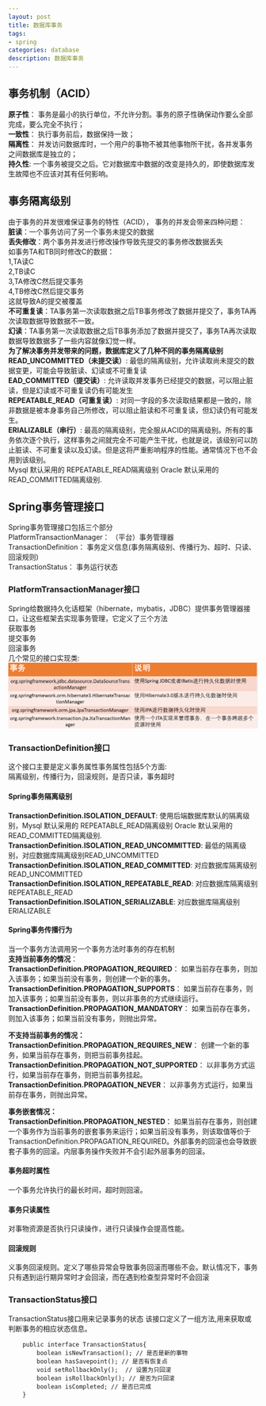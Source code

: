 ```yaml
---
layout: post
title: 数据库事务
tags:
- spring
categories: database
description: 数据库事务
---
```

## 事务机制（ACID）
**原子性**： 事务是最小的执行单位，不允许分割。事务的原子性确保动作要么全部完成，要么完全不执行；  
**一致性**： 执行事务前后，数据保持一致；  
**隔离性**： 并发访问数据库时，一个用户的事物不被其他事物所干扰，各并发事务之间数据库是独立的；  
**持久性**: 一个事务被提交之后。它对数据库中数据的改变是持久的，即使数据库发生故障也不应该对其有任何影响。  

<!-- more -->

## 事务隔离级别  
由于事务的并发很难保证事务的特性（ACID）， 事务的并发会带来四种问题：  
**脏读**：一个事务访问了另一个事务未提交的数据  
**丢失修改**：两个事务并发进行修改操作导致先提交的事务修改数据丢失  
如事务TA和TB同时修改C的数据：  
1,TA读C  
2,TB读C  
3,TA修改C然后提交事务  
4,TB修改C然后提交事务  
这就导致A的提交被覆盖  
**不可重复读**：TA事务第一次读取数据之后TB事务修改了数据并提交了，事务TA再次读取数据导致数据不一致。  
**幻读**：TA事务第一次读取数据之后TB事务添加了数据并提交了，事务TA再次读取数据导致数据多了一些内容就像幻觉一样。  
**为了解决事务并发带来的问题，数据库定义了几种不同的事务隔离级别**    
**READ_UNCOMMITTED（未提交读）**: 最低的隔离级别，允许读取尚未提交的数据变更，可能会导致脏读、幻读或不可重复读  
**EAD_COMMITTED（提交读）**: 允许读取并发事务已经提交的数据，可以阻止脏读，但是幻读或不可重复读仍有可能发生  
**REPEATABLE_READ（可重复读）**: 对同一字段的多次读取结果都是一致的，除非数据是被本身事务自己所修改，可以阻止脏读和不可重复读，但幻读仍有可能发生。  
**ERIALIZABLE（串行）**: 最高的隔离级别，完全服从ACID的隔离级别。所有的事务依次逐个执行，这样事务之间就完全不可能产生干扰，也就是说，该级别可以防止脏读、不可重复读以及幻读。但是这将严重影响程序的性能。通常情况下也不会用到该级别。  
Mysql 默认采用的 REPEATABLE_READ隔离级别 Oracle 默认采用的 READ_COMMITTED隔离级别.  
## Spring事务管理接口  
Spring事务管理接口包括三个部分  
PlatformTransactionManager： （平台）事务管理器  
TransactionDefinition： 事务定义信息(事务隔离级别、传播行为、超时、只读、回滚规则)   
TransactionStatus： 事务运行状态  
### PlatformTransactionManager接口  
Spring给数据持久化话框架（hibernate，mybatis，JDBC）提供事务管理器接口，让这些框架去实现事务管理，它定义了三个方法  
获取事务  
提交事务  
回滚事务  
几个常见的接口实现类:  
![事务实现类](\assets\img\dbTransaction_1.png)  
### TransactionDefinition接口  
这个接口主要是定义事务属性事务属性包括5个方面:  
隔离级别，传播行为，回滚规则，是否只读，事务超时  
#### Spring事务隔离级别  
**TransactionDefinition.ISOLATION_DEFAULT**: 使用后端数据库默认的隔离级别，Mysql 默认采用的 REPEATABLE_READ隔离级别 Oracle 默认采用的 READ_COMMITTED隔离级别.  
**TransactionDefinition.ISOLATION_READ_UNCOMMITTED**: 最低的隔离级别，对应数据库隔离级别READ_UNCOMMITTED  
**TransactionDefinition.ISOLATION_READ_COMMITTED**: 对应数据库隔离级别READ_UNCOMMITTED  
**TransactionDefinition.ISOLATION_REPEATABLE_READ**: 对应数据库隔离级别REPEATABLE_READ  
**TransactionDefinition.ISOLATION_SERIALIZABLE**: 对应数据库隔离级别ERIALIZABLE  
#### Spring事务传播行为  
当一个事务方法调用另一个事务方法时事务的存在机制  
**支持当前事务的情况**：  
**TransactionDefinition.PROPAGATION_REQUIRED**： 如果当前存在事务，则加入该事务；如果当前没有事务，则创建一个新的事务。  
**TransactionDefinition.PROPAGATION_SUPPORTS**： 如果当前存在事务，则加入该事务；如果当前没有事务，则以非事务的方式继续运行。  
**TransactionDefinition.PROPAGATION_MANDATORY**： 如果当前存在事务，则加入该事务；如果当前没有事务，则抛出异常。  
    
**不支持当前事务的情况：**  
**TransactionDefinition.PROPAGATION_REQUIRES_NEW**： 创建一个新的事务，如果当前存在事务，则把当前事务挂起。  
**TransactionDefinition.PROPAGATION_NOT_SUPPORTED**： 以非事务方式运行，如果当前存在事务，则把当前事务挂起。  
**TransactionDefinition.PROPAGATION_NEVER**： 以非事务方式运行，如果当前存在事务，则抛出异常。  
    
**事务嵌套情况：**  
**TransactionDefinition.PROPAGATION_NESTED**： 如果当前存在事务，则创建一个事务作为当前事务的嵌套事务来运行；如果当前没有事务，则该取值等价于TransactionDefinition.PROPAGATION_REQUIRED。外部事务的回滚也会导致嵌套子事务的回滚。内层事务操作失败并不会引起外层事务的回滚。  
#### 事务超时属性  
一个事务允许执行的最长时间，超时则回滚。  
#### 事务只读属性  
对事物资源是否执行只读操作，进行只读操作会提高性能。  
#### 回滚规则  
义事务回滚规则。定义了哪些异常会导致事务回滚而哪些不会。默认情况下，事务只有遇到运行期异常时才会回滚，而在遇到检查型异常时不会回滚  
### TransactionStatus接口  
TransactionStatus接口用来记录事务的状态 该接口定义了一组方法,用来获取或判断事务的相应状态信息。  
```
	public interface TransactionStatus{
		boolean isNewTransaction(); // 是否是新的事物
		boolean hasSavepoint(); // 是否有恢复点
		void setRollbackOnly();  // 设置为只回滚
		boolean isRollbackOnly(); // 是否为只回滚
		boolean isCompleted; // 是否已完成
	} 
```





